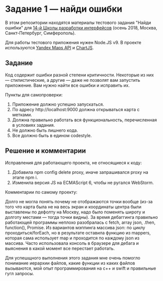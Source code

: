 # Задание 1 — найди ошибки

В этом репозитории находятся материалы тестового задания "Найди ошибки" для [14-й Школы разработки интерфейсов](https://academy.yandex.ru/events/frontend/shri_msk-2018-2) (осень 2018, Москва, Санкт-Петербург, Симферополь).

Для работы тестового приложения нужен Node.JS v9. В проекте используются [Yandex Maps API](https://tech.yandex.ru/maps/doc/jsapi/2.1/quick-start/index-docpage/) и [ChartJS](http://www.chartjs.org).

## Задание

Код содержит ошибки разной степени критичности. Некоторые из них — стилистические, а другие — даже не позволят вам запустить приложение. Вам нужно найти все ошибки и исправить их.

Пункты для самопроверки:

1. Приложение должно успешно запускаться.
1. По адресу http://localhost:9000 должна открываться карта с метками.
1. Должна правильно работать вся функциональность, перечисленная в условиях задания.
1. Не должно быть лишнего кода.
1. Все должно быть в едином codestyle.

## Решение и комментарии

Исправления для работающего проекта, не относящиеся к коду:

1. Добавила npm config delete proxy, иначе запрашивался proxy на этапе npm i.
2. Изменила версия JS на ECMAScript 6, чтобы не ругался WebStorm. 

Комментарии по самому проекту:

Долго не могла понять почему не отображаются точки вообще (из-за того что карта была не на весь экран и координаты центра были выставлены по дефолту на Москву, надо было поменять широту и долготу местами — тогда точки видны).
За время дебаггинга правильно работающей программы неплохо разобралась с fetch, array json, .then, function(), Promise.
Из вариантов мэппинга массива json: по циклу проходиться/forEach, но в результате оставила функцию из mappers, которая сама использует map и проходится по каждому json из массива.
Часто использовала консоль в браузере для дебага и выяснения в какой момент все перестает работать.

Для успешщного выполнения этого задания мне очень помогло понимание иерархии файлов, какие функции из каких файлов вызываются, мой опыт программирования на с++ и swift и правильные гугл запросы. 
